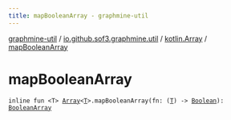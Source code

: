 ```yaml
---
title: mapBooleanArray - graphmine-util
---
```


[graphmine-util](../../index.html) / [io.github.sof3.graphmine.util](../index.html) / [kotlin.Array](index.html) / [mapBooleanArray](./map-boolean-array.html)

# mapBooleanArray

`inline fun <T> `[`Array`](https://kotlinlang.org/api/latest/jvm/stdlib/kotlin/-array/index.html)`<`[`T`](map-boolean-array.html#T)`>.mapBooleanArray(fn: (`[`T`](map-boolean-array.html#T)`) -> `[`Boolean`](https://kotlinlang.org/api/latest/jvm/stdlib/kotlin/-boolean/index.html)`): `[`BooleanArray`](https://kotlinlang.org/api/latest/jvm/stdlib/kotlin/-boolean-array/index.html)